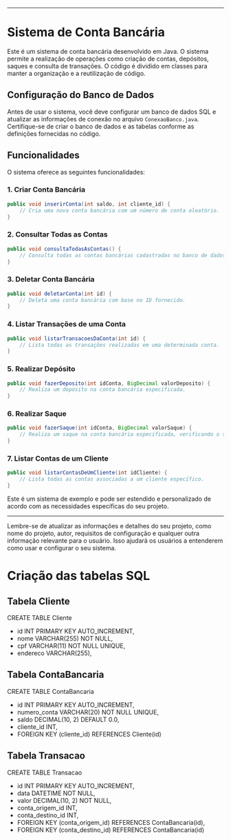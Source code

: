 
---

# Sistema de Conta Bancária

Este é um sistema de conta bancária desenvolvido em Java. O sistema permite a realização de operações como criação de contas, depósitos, saques e consulta de transações. O código é dividido em classes para manter a organização e a reutilização de código.

## Configuração do Banco de Dados

Antes de usar o sistema, você deve configurar um banco de dados SQL e atualizar as informações de conexão no arquivo `ConexaoBanco.java`. Certifique-se de criar o banco de dados e as tabelas conforme as definições fornecidas no código.

## Funcionalidades

O sistema oferece as seguintes funcionalidades:

### 1. Criar Conta Bancária

```java
public void inserirConta(int saldo, int cliente_id) {
    // Cria uma nova conta bancária com um número de conta aleatório.
}
```

### 2. Consultar Todas as Contas

```java
public void consultaTodasAsContas() {
    // Consulta todas as contas bancárias cadastradas no banco de dados.
}
```

### 3. Deletar Conta Bancária

```java
public void deletarConta(int id) {
    // Deleta uma conta bancária com base no ID fornecido.
}
```

### 4. Listar Transações de uma Conta

```java
public void listarTransacoesDaConta(int id) {
    // Lista todas as transações realizadas em uma determinada conta.
}
```

### 5. Realizar Depósito

```java
public void fazerDeposito(int idConta, BigDecimal valorDeposito) {
    // Realiza um depósito na conta bancária especificada.
}
```

### 6. Realizar Saque

```java
public void fazerSaque(int idConta, BigDecimal valorSaque) {
    // Realiza um saque na conta bancária especificada, verificando o saldo disponível.
}
```

### 7. Listar Contas de um Cliente

```java
public void listarContasDeUmCliente(int idCliente) {
    // Lista todas as contas associadas a um cliente específico.
}
```
Este é um sistema de exemplo e pode ser estendido e personalizado de acordo com as necessidades específicas do seu projeto.

---

Lembre-se de atualizar as informações e detalhes do seu projeto, como nome do projeto, autor, requisitos de configuração e qualquer outra informação relevante para o usuário. Isso ajudará os usuários a entenderem como usar e configurar o seu sistema.
# Criação das tabelas SQL
## Tabela Cliente
CREATE TABLE Cliente 
- id INT PRIMARY KEY AUTO_INCREMENT,
- nome VARCHAR(255) NOT NULL,
- cpf VARCHAR(11) NOT NULL UNIQUE,
- endereco VARCHAR(255),

## Tabela ContaBancaria
CREATE TABLE ContaBancaria 
- id INT PRIMARY KEY AUTO_INCREMENT,
- numero_conta VARCHAR(20) NOT NULL UNIQUE,
- saldo DECIMAL(10, 2) DEFAULT 0.0,
- cliente_id INT,
- FOREIGN KEY (cliente_id) REFERENCES Cliente(id)

## Tabela Transacao
CREATE TABLE Transacao 

- id INT PRIMARY KEY AUTO_INCREMENT,
- data DATETIME NOT NULL,
- valor DECIMAL(10, 2) NOT NULL,
- conta_origem_id INT,
- conta_destino_id INT,
- FOREIGN KEY (conta_origem_id) REFERENCES ContaBancaria(id),
- FOREIGN KEY (conta_destino_id) REFERENCES ContaBancaria(id)
